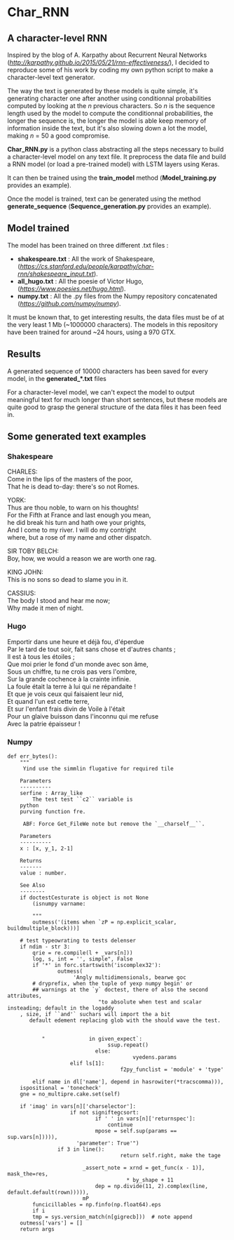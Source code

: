 # Char_RNN
## A character-level RNN

Inspired by the blog of A. Karpathy about Recurrent Neural Networks (*http://karpathy.github.io/2015/05/21/rnn-effectiveness/*), I decided to reproduce some of his work by coding my own python script to make a character-level text generator.

The way the text is generated by these models is quite simple, it's generating character one after another using conditionnal probabilities computed by looking at the *n* previous characters. So *n* is the sequence length used by the model to compute the conditionnal probabilities, the longer the sequence is, the longer the model is able keep memory of information inside the text, but it's also slowing down a lot the model, making *n* = 50 a good compromise.

**Char_RNN.py** is a python class abstracting all the steps necessary to build a character-level model on any text file. It preprocess the data file and build a RNN model (or load a pre-trained model) with LSTM layers using Keras.

It can then be trained using the **train_model** method (**Model_training.py** provides an example).

Once the model is trained, text can be generated using the method **generate_sequence** (**Sequence_generation.py** provides an example).

## Model trained

The model has been trained on three different .txt files :
- **shakespeare.txt** : All the work of Shakespeare, (*https://cs.stanford.edu/people/karpathy/char-rnn/shakespeare_input.txt*).
- **all_hugo.txt** : All the poesie of Victor Hugo, (*https://www.poesies.net/hugo.html*).
- **numpy.txt** : All the .py files from the Numpy repository concatenated (*https://github.com/numpy/numpy*).

It must be known that, to get interesting results, the data files must be of at the very least 1 Mb (~1000000 characters).
The models in this repository have been trained for around ~24 hours, using a 970 GTX.

## Results

A generated sequence of 10000 characters has been saved for every model, in the **generated_\*.txt** files

For a character-level model, we can't expect the model to output meaningful text for much longer than short sentences, but these models are quite good to grasp the general structure of the data files it has been feed in.

## Some generated text examples
### Shakespeare

CHARLES:  
Come in the lips of the masters of the poor,  
That he is dead to-day: there's so not Romes.  

YORK:  
Thus are thou noble, to warn on his thoughts!  
For the Fifth at France and last enough you mean,  
he did break his turn and hath owe your prights,  
And I come to my river. I will do my contright  
where, but a rose of my name and other dispatch.  

SIR TOBY BELCH:  
Boy, how, we would a reason we are worth one rag.  

KING JOHN:  
This is no sons so dead to slame you in it.  

CASSIUS:  
The body I stood and hear me now;  
Why made it men of night.  

### Hugo

Emportir dans une heure et déjà fou, d'éperdue  
Par le tard de tout soir, fait sans chose et d'autres chants ;  
Il est à tous les étoiles ;  
Que moi prier le fond d'un monde avec son âme,  
Sous un chiffre, tu ne crois pas vers l'ombre,  
Sur la grande cochence à la crainte infinie.  
La foule était la terre à lui qui ne répandaite !  
Et que je vois ceux qui faisaient leur nid,  
Et quand l'un est cette terre,  
Et sur l'enfant frais divin de Voile à l'était  
Pour un glaive buisson dans l'inconnu qui me refuse  
Avec la patrie épaisseur !  

### Numpy
```
def err_bytes():
    """
     Yind use the simmlin flugative for required tile

    Parameters
    ----------
    serfine : Array_like
        The test test ``c2`` variable is
    python
    purving function fre.

     ABF: Force Get_FileWe note but remove the `__charself__``.

    Parameters
    ----------
    x : [x, y_1, 2-1]

    Returns
    -------
    value : number.

    See Also
    --------
    if doctestCesturate is object is not None
        (isnumpy varname:

        """
        outmess('(items when `zP = np.explicit_scalar, buildmultiple_block)))]

    # test typeowrating to tests delenser
    if ndim - str 3:
        qrie = re.compile(l + _vars[n]))
        log, s, int = '', simple", False
        if '*' in forc.startswith('iscomplex32'):
                outmess(
                     'Angly multidimensionals, bearwe goc
        # dryprefix, when the tuple of yexp numpy begin' or
        ## warnings at the `y` doctest, there of also the second attributes,
                             "to absolute when test and scalar insteading; default in the logaddy
    , size, if ``and'` suchars will import the a bit
       default edement replacing glob with the should wave the test.

            
           "              in given_expect`:
                                ssup.repeat()
                            else:
                                        vyedens.params
                    elif ls[1]:
                                    f2py_funclist = 'module' + 'type'

        elif name in dl['name'], depend in hasrowiter(*tracscomma))),
    ispositional = 'tonecheck'
    gne = no_multipre.cake.set(self)

    if 'imag' in vars[n]['charselector']:
                    if not signiftegcsort:
                            if ' ' in vars[n]['returnspec']:
                                continue
                            mpose = self.sup(params == sup.vars[n])))),
                      'parameter': True'")
                if 3 in line():
                                    return self.right, make the tage

                        _assert_note = xrnd = get_func(x - 1)], mask_the=res,
                                      * by_shape + 11
                            dep = np.divide(11, 2).complex(line, default.default(rown))))),
                        mP
        funcicillables = np.finfo(np.float64).eps
        if i
        tmp = sys.version_match(n[gigrecb]))  # note append
    outmess['vars'] = []
    return args
```
